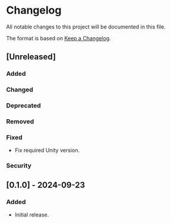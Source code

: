 # Changelog

All notable changes to this project will be documented in this file.

The format is based on [Keep a Changelog](https://keepachangelog.com/en/1.1.0/).

## [Unreleased]
### Added

### Changed

### Deprecated

### Removed

### Fixed
- Fix required Unity version.

### Security

## [0.1.0] - 2024-09-23
### Added
- Initial release.
